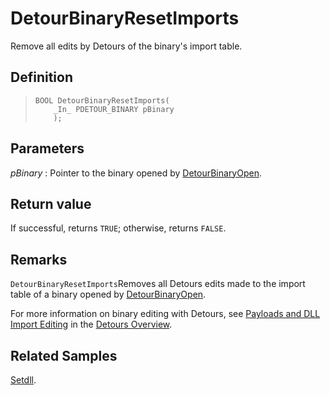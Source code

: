 DetourBinaryResetImports
========================

Remove all edits by Detours of the binary's import table.

Definition
----------

>     BOOL DetourBinaryResetImports(
>         _In_ PDETOUR_BINARY pBinary
>         );

Parameters
----------

*pBinary*
:   Pointer to the binary opened by
    [DetourBinaryOpen](DetourBinaryOpen).

Return value
------------

If successful, returns `TRUE`; otherwise, returns `FALSE`.

Remarks
-------

`DetourBinaryResetImports`Removes all Detours edits made to the import
table of a binary opened by
[DetourBinaryOpen](DetourBinaryOpen).

For more information on binary editing with Detours, see [Payloads and
DLL Import Editing](OwerviewPayloads) in the [Detours
Overview](Home).

Related Samples
---------------

[Setdll](SampleSetdll).
